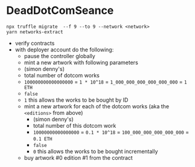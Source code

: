 # DeadDotComSeance

```
npx truffle migrate  --f 9 --to 9 --network <network>
yarn networks-extract
```

* verify contracts
* with deployer account do the following:
   * pause the controller globally
   * mint a new artwork with following parameters
    * <artist-address> (simon denny's)
    * <editions> total number of dotcom works
    * <price> `100000000000000000` = `1 * 10^18` = `1_000_000_000_000_000_000` = `1 ETH`
    * <paused> `false`
    * <saleType> `1` this allows the works to be bought by ID
  * mint a new artwork for each of the dotcom works (aka the `<editions>` from above)
    * <artist-address> (simon denny's)
    * <editions> total number of this dotcom work
    * <price> `10000000000000000` = `0.1 * 10^18` = `100_000_000_000_000_000` = `0.1 ETH`
    * <paused> `false`
    * <saleType> `0` this allows the works to be bought incrementally
  * buy artwork #0 edition #1 from the contract
    